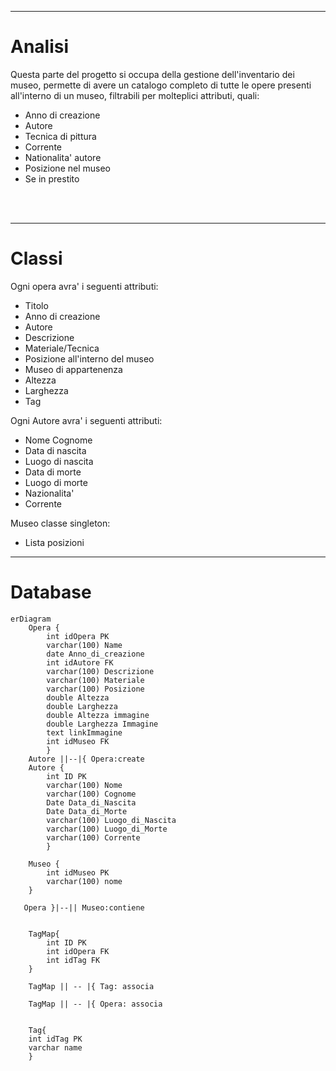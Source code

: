 <hr>

# Analisi

Questa parte del progetto si occupa della gestione dell'inventario dei museo, permette di avere un catalogo completo di tutte le opere presenti all'interno di un museo, filtrabili per molteplici attributi, quali:
- Anno di creazione
- Autore
- Tecnica di pittura
- Corrente
- Nationalita' autore
- Posizione nel museo
- Se in prestito

<br>
<br>
<hr>

# Classi
Ogni opera avra' i seguenti attributi:
- Titolo
- Anno di creazione
- Autore
- Descrizione
- Materiale/Tecnica
- Posizione all'interno del museo
- Museo di appartenenza
- Altezza
- Larghezza
- Tag

Ogni Autore avra' i seguenti attributi:
- Nome Cognome
- Data di nascita
- Luogo di nascita
- Data di morte
- Luogo di morte
- Nazionalita'
- Corrente

Museo classe singleton:
- Lista posizioni

<hr>

# Database
```mermaid
erDiagram
    Opera {
        int idOpera PK
        varchar(100) Name
        date Anno_di_creazione
        int idAutore FK
        varchar(100) Descrizione
        varchar(100) Materiale
        varchar(100) Posizione
        double Altezza
        double Larghezza
        double Altezza immagine
        double Larghezza Immagine
        text linkImmagine
        int idMuseo FK
        }
    Autore ||--|{ Opera:create
    Autore {
        int ID PK
        varchar(100) Nome
        varchar(100) Cognome
        Date Data_di_Nascita
        Date Data_di_Morte
        varchar(100) Luogo_di_Nascita
        varchar(100) Luogo_di_Morte
        varchar(100) Corrente
        }
    
    Museo {
        int idMuseo PK
        varchar(100) nome
    }
   
   Opera }|--|| Museo:contiene

    
    TagMap{
        int ID PK
        int idOpera FK
        int idTag FK
    }

    TagMap || -- |{ Tag: associa

    TagMap || -- |{ Opera: associa


    Tag{
    int idTag PK
    varchar name
    }

    
```





